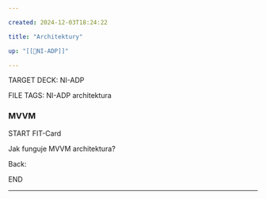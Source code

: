 ```yaml
---

created: 2024-12-03T18:24:22

title: "Architektury"

up: "[[📖NI-ADP]]"

---
```

TARGET DECK: NI-ADP

FILE TAGS: NI-ADP architektura

### MVVM


START
FIT-Card

Jak funguje MVVM architektura?

Back:



END

---
